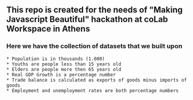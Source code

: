 ## This repo is created for the needs of "Making Javascript Beautiful" hackathon at coLab Workspace in Athens

### Here we have the collection of datasets that we built upon
	* Population is in thousands (1.000)
	* Youths are people less than 15 years old
	* Elders are people more then 65 years old
	* Real GDP Growth is a percentage number
	* Trade balance is calculated as exports of goods minus imports of goods
	* Employment and unemployment rates are both percentage numbers